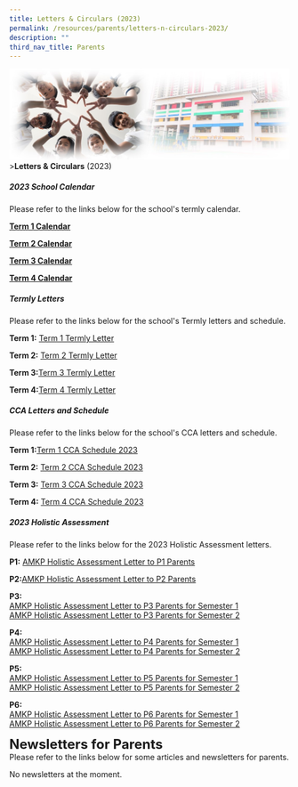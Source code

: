 ```yaml
---
title: Letters & Circulars (2023)
permalink: /resources/parents/letters-n-circulars-2023/
description: ""
third_nav_title: Parents
---
```

![Sub-banner](/images/sub%20banner.jpg)
&gt;**Letters &amp; Circulars** (2023)

##### 2023 School Calendar

Please refer to the links below for the school's termly calendar.

**[Term 1 Calendar](https://docs.google.com/spreadsheets/d/1UBePeZtFSetAWP451jafiyA2tUTYAqeH/edit?usp=share_link&amp;ouid=107219167406396481602&amp;rtpof=true&amp;sd=true)**

**[Term 2 Calendar](https://docs.google.com/spreadsheets/d/13WURUNwSbF6Um3czs-2EVX5I_YgKfiWj/edit?usp=share_link&amp;ouid=107219167406396481602&amp;rtpof=true&amp;sd=true)**

**[Term 3 Calendar](https://docs.google.com/spreadsheets/d/1MPVMFm1jNg4SPX4xuKQZGugBC3tV3BVX/edit?usp=sharing&amp;ouid=107219167406396481602&amp;rtpof=true&amp;sd=true)**

**[Term 4 Calendar](https://docs.google.com/spreadsheets/d/1ZoRpjAAk6kUx4dKGevXHf47Th92z0_Wj/edit?usp=sharing&amp;ouid=107219167406396481602&amp;rtpof=true&amp;sd=true)**

##### Termly Letters

Please refer to the links below for the school's Termly letters and schedule.

**Term 1:** [Term 1 Termly Letter](/files/Resources/AMKP_SCH23_001_AMKP_Term1_Letter.pdf)

**Term 2:** [Term 2 Termly Letter](/files/Resources/AMKP_SCH23_021_AMKP_Term2_letter.pdf)

**Term 3:**[Term 3 Termly Letter](/files/2023%20amkp%20term%203%20letter%20.pdf)

**Term 4:**[Term 4 Termly Letter](/files/Resources/amkp_sch_23_039_amkp_term_4_letter.pdf)
<br>

##### CCA Letters and Schedule

Please refer to the links below for the school's CCA letters and schedule.

**Term 1:**[Term 1 CCA Schedule 2023](/files/Resources/CCA%20Schedule/Term1_CCA_Schedule_2023.pdf)

**Term 2:** [Term 2 CCA Schedule 2023](/files/Resources/CCA%20Schedule/Term2_CCA_Schedule_2023.pdf)

**Term 3:** [Term 3 CCA Schedule 2023](/files/Resources/CCA%20Schedule/term3_cca_schedule_2023.pdf)

**Term 4:** [Term 4 CCA Schedule 2023](/files/Resources/CCA%20Schedule/term%204%20cca%20schedule%202023.pdf)

##### 2023 Holistic Assessment

Please refer to the links below for the 2023 Holistic Assessment letters.

**P1:** [AMKP Holistic Assessment Letter to P1 Parents](/files/Resources/Holistic_Assessment_Letters/P1_Holistic_Assessment_Letter_Parents.pdf)

**P2:**[AMKP Holistic Assessment Letter to P2 Parents](/files/Resources/Holistic_Assessment_Letters/P2_Holistic_Assessment_Letter_Parents.pdf)

**P3:** 
<br>[AMKP Holistic Assessment Letter to P3 Parents for Semester 1](/files/Resources/Holistic_Assessment_Letters/P3_Holistic_Assessment_Letter_Parents.pdf)
<br>[AMKP Holistic Assessment Letter to P3 Parents for Semester 2](/files/Resources/Holistic_Assessment_Letters/amkp%20holistic%20assessment%20letter%20to%202023%20p3%20parents%20sem%202_33a.pdf)

**P4:**
<br>[AMKP Holistic Assessment Letter to P4 Parents for Semester 1](/files/Resources/Holistic_Assessment_Letters/P4_Holistic_Assessment_Letter_Parents.pdf)
<br>[AMKP Holistic Assessment Letter to P4 Parents for Semester 2](/files/Resources/Holistic_Assessment_Letters/amkp%20holistic%20assessment%20letter%20to%202023%20p4%20parents%20sem%202_33b.pdf)

**P5:**
<br>[AMKP Holistic Assessment Letter to P5 Parents for Semester 1](/files/Resources/Holistic_Assessment_Letters/P5_Holistic_Assessment_Letter_Parents.pdf)
<br>[AMKP Holistic Assessment Letter to P5 Parents for Semester 2](/files/Resources/Holistic_Assessment_Letters/amkp%20holistic%20assessment%20letter%20to%202023%20p5%20parents%20sem%202_33c.pdf)

**P6:**
<br>[ AMKP Holistic Assessment Letter to P6 Parents for Semester 1](/files/Resources/Holistic_Assessment_Letters/P6_Holistic_Assessment_Letter_Parents.pdf)
<br>[ AMKP Holistic Assessment Letter to P6 Parents for Semester 2](/files/Resources/Holistic_Assessment_Letters/amkp%20holistic%20assessment%20letter%20to%202023%20p6%20parents%20sem%202_33d.pdf)

**<font size="5">Newsletters for Parents</font>** <br>
Please refer to the links below for some articles and newsletters for parents.

No newsletters at the moment.